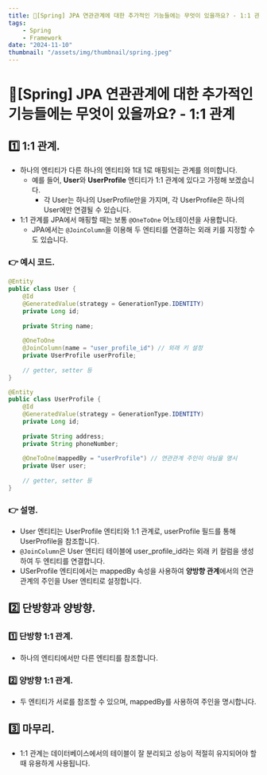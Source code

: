 ```yaml
---
title: 🍃[Spring] JPA 연관관계에 대한 추가적인 기능들에는 무엇이 있을까요? - 1:1 관계
tags:
    - Spring
    - Framework
date: "2024-11-10"
thumbnail: "/assets/img/thumbnail/spring.jpeg"
---
```


# 🍃[Spring] JPA 연관관계에 대한 추가적인 기능들에는 무엇이 있을까요? - 1:1 관계

## 1️⃣ 1:1 관계.
- 하나의 엔티티가 다른 하나의 엔티티와 1대 1로 매핑되는 관계를 의미합니다.
    - 예를 들어, **User**와 **UserProfile** 엔티티가 1:1 관계에 있다고 가정해 보겠습니다.
        - 각 User는 하나의 UserProfile만을 가지며, 각 UserProfile은 하나의 User에만 연결될 수 있습니다.
- 1:1 관계를 JPA에서 매핑할 때는 보통 `@OneToOne` 어노테이션을 사용합니다.
    - JPA에서는 `@JoinColumn`을 이용해 두 엔티티를 연결하는 외래 키를 지정할 수도 있습니다.

### 👉 예시 코드.
```java
@Entity
public class User {
    @Id
    @GeneratedValue(strategy = GenerationType.IDENTITY)
    private Long id;
    
    private String name;
    
    @OneToOne
    @JoinColumn(name = "user_profile_id") // 외래 키 설정
    private UserProfile userProfile;
    
    // getter, setter 등
}

@Entity
public class UserProfile {
    @Id
    @GeneratedValue(strategy = GenerationType.IDENTITY)
    private Long id;
    
    private String address;
    private String phoneNumber;
    
    @OneToOne(mappedBy = "userProfile") // 연관관계 주인이 아님을 명시
    private User user;
    
    // getter, setter 등
}
```

### 👉 설명.
- User 엔티티는 UserProfile 엔티티와 1:1 관계로, userProfile 필드를 통해 UserProfile을 참조합니다.
- `@JoinColumn`은 User 엔티티 테이블에 user_profile_id라는 외래 키 컬럼을 생성하여 두 엔티티를 연결합니다.
- USerProfile 엔티티에서는 mappedBy 속성을 사용하여 **양방향 관계**에서의 연관 관계의 주인을 User 엔티티로 설정합니다.

## 2️⃣ 단방향과 양방향.

### 1️⃣ 단방향 1:1 관계.
- 하나의 엔티티에서만 다른 엔티티를 참조합니다.

### 2️⃣ 양방향 1:1 관계.
- 두 엔티티가 서로를 참조할 수 있으며, mappedBy를 사용하여 주인을 명시합니다.

## 3️⃣ 마무리.
- 1:1 관계는 데이터베이스에서의 테이블이 잘 분리되고 성능이 적절히 유지되어야 할 때 유용하게 사용됩니다.
